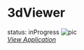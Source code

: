 
# 3dViewer

status: inProgress
![pic](https://github.com/fire888/tests/180816Viewer/screenshot.png)  
[*View Application*](http://js.otrisovano.ru/tests/180816Viewer/master/)